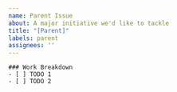 ```yaml
---
name: Parent Issue
about: A major initiative we'd like to tackle
title: "[Parent]"
labels: parent
assignees: ''
---
```



```[tasklist]
### Work Breakdown
- [ ] TODO 1
- [ ] TODO 2
```
